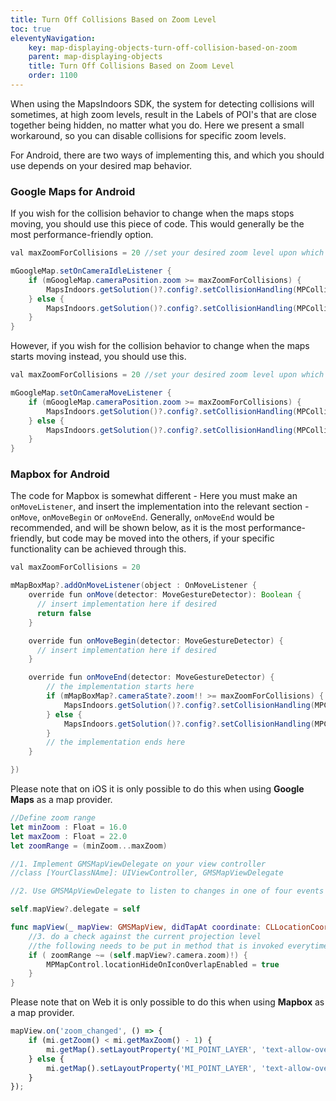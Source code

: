 ```yaml
---
title: Turn Off Collisions Based on Zoom Level
toc: true
eleventyNavigation:
    key: map-displaying-objects-turn-off-collision-based-on-zoom
    parent: map-displaying-objects
    title: Turn Off Collisions Based on Zoom Level
    order: 1100
---
```


When using the MapsIndoors SDK, the system for detecting collisions will sometimes, at high zoom levels, result in the Labels of POI's that are close together being hidden, no matter what you do. Here we present a small workaround, so you can disable collisions for specific zoom levels.

<mi-tabs>
<mi-tab label="Android" tab-for="Android"></mi-tab>
<mi-tab label="iOS" tab-for="iOS"></mi-tab>
<mi-tab label="Web" tab-for="Web"></mi-tab>
<mi-tab-panel id="Android">

For Android, there are two ways of implementing this, and which you should use depends on your desired map behavior.

### Google Maps for Android

If you wish for the collision behavior to change when the maps stops moving, you should use this piece of code. This would generally be the most performance-friendly option.

```java
val maxZoomForCollisions = 20 //set your desired zoom level upon which the collision behaviour changes

mGoogleMap.setOnCameraIdleListener {
    if (mGoogleMap.cameraPosition.zoom >= maxZoomForCollisions) {
        MapsIndoors.getSolution()?.config?.setCollisionHandling(MPCollisionHandling.ALLOW_OVERLAP)
    } else {
        MapsIndoors.getSolution()?.config?.setCollisionHandling(MPCollisionHandling.REMOVE_LABEL_FIRST)
    }
}
```

However, if you wish for the collision behavior to change when the maps starts moving instead, you should use this.

```java
val maxZoomForCollisions = 20 //set your desired zoom level upon which the collision behaviour changes

mGoogleMap.setOnCameraMoveListener {
    if (mGoogleMap.cameraPosition.zoom >= maxZoomForCollisions) {
        MapsIndoors.getSolution()?.config?.setCollisionHandling(MPCollisionHandling.ALLOW_OVERLAP)
    } else {
        MapsIndoors.getSolution()?.config?.setCollisionHandling(MPCollisionHandling.REMOVE_LABEL_FIRST)
    }
}
```

### Mapbox for Android

The code for Mapbox is somewhat different - Here you must make an `onMoveListener`, and insert the implementation into the relevant section - `onMove`, `onMoveBegin` or `onMoveEnd`. Generally, `onMoveEnd` would be recommended, and will be shown below, as it is the most performance-friendly, but code may be moved into the others, if your specific functionality can be achieved through this.

```java
val maxZoomForCollisions = 20

mMapBoxMap?.addOnMoveListener(object : OnMoveListener {
    override fun onMove(detector: MoveGestureDetector): Boolean {
      // insert implementation here if desired
      return false
    }

    override fun onMoveBegin(detector: MoveGestureDetector) {
      // insert implementation here if desired
    }

    override fun onMoveEnd(detector: MoveGestureDetector) {
        // the implementation starts here
        if (mMapBoxMap?.cameraState?.zoom!! >= maxZoomForCollisions) {
            MapsIndoors.getSolution()?.config?.setCollisionHandling(MPCollisionHandling.ALLOW_OVERLAP)
        } else {
            MapsIndoors.getSolution()?.config?.setCollisionHandling(MPCollisionHandling.REMOVE_LABEL_FIRST)
        }
        // the implementation ends here
    }

})
```

</mi-tab-panel>
<mi-tab-panel id="iOS">

Please note that on iOS it is only possible to do this when using **Google Maps** as a map provider.

```swift
//Define zoom range
let minZoom : Float = 16.0
let maxZoom : Float = 22.0
let zoomRange = (minZoom...maxZoom)

//1. Implement GMSMapViewDelegate on your view controller
//class [YourClassNAme]: UIViewController, GMSMapViewDelegate

//2. Use GMSMApViewDelegate to listen to changes in one of four events mapView:didChangeCameraPosition

self.mapView?.delegate = self

func mapView(_ mapView: GMSMapView, didTapAt coordinate: CLLocationCoordinate2D) {
    //3. do a check against the current projection level
    //the following needs to be put in method that is invoked everytime there is a zoom level change
    if ( zoomRange ~= (self.mapView?.camera.zoom)!) {
        MPMapControl.locationHideOnIconOverlapEnabled = true
    }
}
```

</mi-tab-panel>
<mi-tab-panel id="Web">

Please note that on Web it is only possible to do this when using **Mapbox** as a map provider.

```js
mapView.on('zoom_changed', () => {
    if (mi.getZoom() < mi.getMaxZoom() - 1) {
        mi.getMap().setLayoutProperty('MI_POINT_LAYER', 'text-allow-overlap', true);
    } else {
        mi.getMap().setLayoutProperty('MI_POINT_LAYER', 'text-allow-overlap', false);
    }
});
```

</mi-tab-panel>
</mi-tabs>
